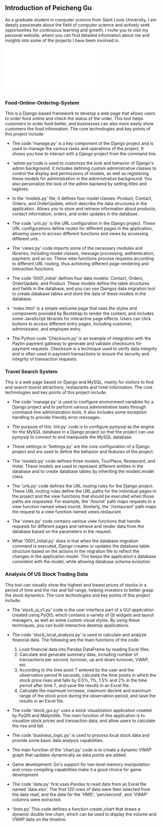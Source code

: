 ## Introduction of Peicheng Gu
As a graduate student in computer science from Saint Louis University, I am deeply passionate about the field of computer science and actively seek opportunities for continuous learning and growth. I invite you to visit my personal website, where you can find detailed information about me and insights into some of the projects I have been involved in.

![CV](/Jerry/assets/Jerry_Resume.pdf)

### Food-Online-Ordering-System

This is a Django-based framework to develop a web page that allows users to order food online and check the status of the order. This tool helps customers to order food better, and businesses can also more easily show customers the food information. The core technologies and key points of this project include:

- The code 'manage.py' is a key component of the Django project and is used to manage the various tasks and operations of the project. It shows you how to interact with a Django project from the command line.
- 'admin.py'code is used to customize the look and behavior of Django's admin background. It includes defining custom administrative classes to control the display and permissions of models, as well as registering these models for administration in the administrative background. You also personalize the look of the admin backend by setting titles and taglines.

- In the 'models.py' file, it defines four model classes: Product, Contact, Orders, and OrderUpdate, which describe the data structures in the application. Allows you to store and retrieve information about products, contact information, orders, and order updates in the database.
- The code 'urls.py' is the URL configuration in the Django project. These URL configurations define routes for different pages in the application, allowing users to access different functions and views by accessing different urls.

- The 'views.py' code imports some of the necessary modules and libraries, including model classes, message processing, authentication, payment, and so on. These view functions process requests according to different URL routing, thus achieving different page rendering and interaction functions.

- The code '0001_initial' defines four data models: Contact, Orders, OrderUpdate, and Product. These models define the table structures and fields in the database, and you can use Djangos data migration tool to create database tables and store the data of these models in the database.
- 'index.html' is a simple welcome page that uses the styles and components provided by Bootstrap to render the content, and includes some JavaScript libraries for interactive page effects. Users can click buttons to access different entry pages, including customer, administrator, and employee entry.
- The Python code 'Checksum.py' is an example of integration with the Paytm payment gateway to generate and validate checksums for payment requests. Checksum is a technique used to verify data integrity and is often used in payment transactions to ensure the security and integrity of transaction requests.

### Travel Search System

This is a web page based on Django and MySQL, mainly for visitors to find and search tourist attractions, restaurants and hotel information. The core technologies and key points of this project include:

- The code 'manage.py' is used to configure environment variables for a Django project and to perform various administrative tasks through command-line administration tools. It also includes some exception handling to provide friendly error messages.

- The purpose of this '_init_.py' code is to configure pymysql as the engine for the MySQL database in a Django project so that the project can use pymysql to connect to and manipulate the MySQL database.

- These settings in 'Settings.py' are the core configuration of a Django project and are used to define the behavior and features of the project.

- The 'models.py' code defines three models, TourPlace, Restaurant, and Hotel. These models are used to represent different entities in the database and to create database tables by inheriting the models.model class.
- The 'urls.py' code defines the URL routing rules for the Django project. These URL routing rules define the URL paths for the individual pages in the project and the view functions that should be executed when those paths are requested. For example, the '/tourist' path maps requests to a view function named views.tourist. Similarly, the '/restaurant' path maps the request to a view function named views.restaurant
- The 'views.py' code contains various view functions that handle requests for different pages and retrieve and render data from the database based on the parameters in the request.
- What '0001_initial.py' does is that when the database migration command is executed, Django creates or updates the database table structure based on the actions in the migration file to reflect the changes in the application model. This keeps the application's database consistent with the model, while allowing database schema evolution.



### Analysis Of US Stock Trading Data

This tool can visually show the highest and lowest prices of stocks in a period of time and the rise and fall range, helping
investors to better grasp the stock dynamics. The core technologies and key points of this project include:

- The 'stock_ui_v1.py' code is the user interface part of a GUI application created using PyQt5, which contains a variety of Qt widgets and layout managers, as well as some custom visual styles. By using these techniques, you can build interactive desktop applications.

- The code 'stock_local_analysis.py' is used to calculate and analyze financial data. The following are the main functions of the code:
  1. Load financial data into Pandas DataFrame by reading Excel files.
  2. Calculate and generate summary data, including number of transactions per second, turnover, up and down turnover, VWAP, etc.
  3. According to the time point T entered by the user and the observation period N seconds, calculate the time points in which the stock price rises and falls by 0.5%, 1%, 1.5% and 2% in the time period after time T, and save the results in an Excel file.
  4. Calculate the maximum increase, maximum decline and maximum range of the stock price during the observation period, and save the results in an Excel file.

- The code 'stock_gui.py' uses a stock visualization application created by PyQt5 and Matplotlib. The main function of this application is to visualize stock prices and transaction data, and allow users to calculate the rise and fall.

- The code 'business_logic.py' is used to process local stock data and provide some basic data analysis capabilities.

- The main function of the 'chart.py' code is to create a dynamic VWAP graph that updates dynamically as data points are added.

- Game development: Go's support for low-level memory manipulation and cross-compiling capabilities make it a good choice for game development
- The code 'data.py' first uses Pandas to read data from an Excel file named 'data.xlsx'. The first 120 rows of data were then selected from the data read, and the data for the 'HMS', 'pen/second', and 'VWAP' columns were extracted.
- 'lines.py' This code defines a function create_chart that draws a dynamic double line chart, which can be used to display the volume and VWAP data on the timeline.








